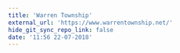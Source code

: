 ```yaml
---
title: 'Warren Township'
external_url: 'https://www.warrentownship.net/'
hide_git_sync_repo_link: false
date: '11:56 22-07-2018'
---
```


